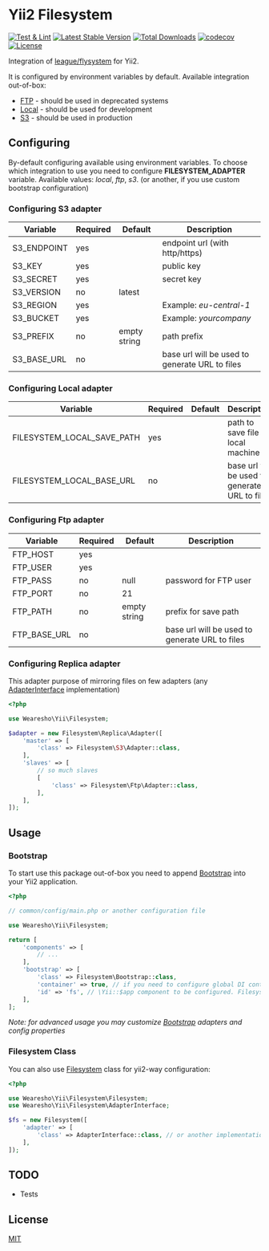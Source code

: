 # Yii2 Filesystem
[![Test & Lint](https://github.com/wearesho-team/yii2-filesystem/actions/workflows/php.yml/badge.svg?branch=master)](https://github.com/wearesho-team/yii2-filesystem/actions/workflows/php.yml)
[![Latest Stable Version](https://poser.pugx.org/wearesho-team/yii2-filesystem/v/stable)](https://packagist.org/packages/wearesho-team/yii2-filesystem)
[![Total Downloads](https://poser.pugx.org/wearesho-team/yii2-filesystem/downloads)](https://packagist.org/packages/wearesho-team/yii2-filesystem)
[![codecov](https://codecov.io/gh/wearesho-team/yii2-filesystem/branch/master/graph/badge.svg)](https://codecov.io/gh/wearesho-team/yii2-filesystem)
[![License](https://poser.pugx.org/wearesho-team/yii2-filesystem/license)](https://packagist.org/packages/wearesho-team/yii2-filesystem)

Integration of [league/flysystem](https://github.com/thephpleague/flysystem) for Yii2.

It is configured by environment variables by default.
Available integration out-of-box:
- [FTP](./src/Ftp) - should be used in deprecated systems
- [Local](./src/Local) - should be used for development
- [S3](./src/S3) - should be used in production

## Configuring
By-default configuring available using environment variables.
To choose which integration to use you need to configure 
**FILESYSTEM_ADAPTER** variable.
Available values: *local*, *ftp*, *s3*. 
(or another, if you use custom bootstrap configuration)

### Configuring S3 adapter
| Variable    | Required | Default      | Description                                    |
| ----------- | -------- | ------------ | ---------------------------------------------- |
| S3_ENDPOINT | yes      |              | endpoint url (with http/https)                 |
| S3_KEY      | yes      |              | public key                                     |
| S3_SECRET   | yes      |              | secret key                                     |
| S3_VERSION  | no       | latest       |                                                |
| S3_REGION   | yes      |              | Example: *eu-central-1*                        |
| S3_BUCKET   | yes      |              | Example: *yourcompany*                         |
| S3_PREFIX   | no       | empty string | path prefix                                    |
| S3_BASE_URL | no       |              | base url will be used to generate URL to files |

### Configuring Local adapter
| Variable                   | Required | Default | Description                                    |
| -------------------------- | -------- | ------- | ---------------------------------------------- |
| FILESYSTEM_LOCAL_SAVE_PATH | yes      |         | path to save file on local machine             |
| FILESYSTEM_LOCAL_BASE_URL  | no       |         | base url will be used to generate URL to files |

### Configuring Ftp adapter
| Variable     | Required | Default      | Description                                    |
| ------------ | -------- | ------------ | ---------------------------------------------- |
| FTP_HOST     | yes      |              |                                                |
| FTP_USER     | yes      |              |                                                |
| FTP_PASS     | no       | null         | password for FTP user                          |
| FTP_PORT     | no       | 21           |                                                |
| FTP_PATH     | no       | empty string | prefix for save path                           |
| FTP_BASE_URL | no       |              | base url will be used to generate URL to files |

### Configuring Replica adapter
This adapter purpose of mirroring files on few adapters
(any [AdapterInterface](./src/AdapterInterface.php) implementation)
```php
<?php

use Wearesho\Yii\Filesystem;

$adapter = new Filesystem\Replica\Adapter([
    'master' => [
        'class' => Filesystem\S3\Adapter::class,
    ],
    'slaves' => [
        // so much slaves
        [
            'class' => Filesystem\Ftp\Adapter::class,
        ],
    ],
]);

```

## Usage
### Bootstrap
To start use this package out-of-box you need to append [Bootstrap](./src/Bootstrap.php)
into your Yii2 application.
```php
<?php

// common/config/main.php or another configuration file

use Wearesho\Yii\Filesystem;

return [
    'components' => [
        // ...
    ],
    'bootstrap' => [
        'class' => Filesystem\Bootstrap::class,
        'container' => true, // if you need to configure global DI container (\Yii::$container)
        'id' => 'fs', // \Yii::$app component to be configured. Filesystem will be available using \Yii::$app->fs
    ],
];
```
*Note: for advanced usage you may customize [Bootstrap](./src/Bootstrap.php) adapters and config properties*

### Filesystem Class
You can also use [Filesystem](./src/Filesystem.php) class for yii2-way configuration:
```php
<?php

use Wearesho\Yii\Filesystem\Filesystem;
use Wearesho\Yii\Filesystem\AdapterInterface;

$fs = new Filesystem([
    'adapter' => [
        'class' => AdapterInterface::class, // or another implementation, if container not configured
    ],
]);

```

## TODO
- Tests

## License
[MIT](./LICENSE.md)
